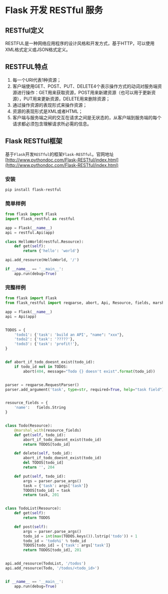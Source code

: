 # Flask 开发 RESTful 服务

## RESTful定义
RESTFUL是一种网络应用程序的设计风格和开发方式，基于HTTP，可以使用XML格式定义或JSON格式定义。

## RESTFUL特点
1. 每一个URI代表1种资源；
1. 客户端使用GET、POST、PUT、DELETE4个表示操作方式的动词对服务端资源进行操作：GET用来获取资源，POST用来新建资源（也可以用于更新资源），PUT用来更新资源，DELETE用来删除资源；
1. 通过操作资源的表现形式来操作资源；
1. 资源的表现形式是XML或者HTML；
1. 客户端与服务端之间的交互在请求之间是无状态的，从客户端到服务端的每个请求都必须包含理解请求所必需的信息。

## Flask RESTful框架
基于`Flask`开发`RESTful`的框架`Flask-RESTful`。官网地址[http://www.pythondoc.com/Flask-RESTful/index.html](http://www.pythondoc.com/Flask-RESTful/index.html)

### 安装
```bash
pip install flask-restful
```

### 简单样例
```python
from flask import Flask
import flask_restful as restful

app = Flask(__name__)
api = restful.Api(app)

class HelloWorld(restful.Resource):
    def get(self):
        return {'hello': 'world'}

api.add_resource(HelloWorld, '/')

if __name__ == '__main__':
    app.run(debug=True)
```

### 完整样例
```python
from flask import Flask
from flask_restful import reqparse, abort, Api, Resource, fields, marshal_with

app = Flask(__name__)
api = Api(app)


TODOS = {
    'todo1': {'task': 'build an API', "name": "xxx"},
    'todo2': {'task': '?????'},
    'todo3': {'task': 'profit!'},
}


def abort_if_todo_doesnt_exist(todo_id):
    if todo_id not in TODOS:
        abort(404, message="Todo {} doesn't exist".format(todo_id))


parser = reqparse.RequestParser()
parser.add_argument('task', type=str, required=True, help="task field")


resource_fields = {
    'name':   fields.String
}


class Todo(Resource):
    @marshal_with(resource_fields)
    def get(self, todo_id):
        abort_if_todo_doesnt_exist(todo_id)
        return TODOS[todo_id]

    def delete(self, todo_id):
        abort_if_todo_doesnt_exist(todo_id)
        del TODOS[todo_id]
        return '', 204

    def put(self, todo_id):
        args = parser.parse_args()
        task = {'task': args['task']}
        TODOS[todo_id] = task
        return task, 201


class TodoList(Resource):
    def get(self):
        return TODOS

    def post(self):
        args = parser.parse_args()
        todo_id = int(max(TODOS.keys()).lstrip('todo')) + 1
        todo_id = 'todo%i' % todo_id
        TODOS[todo_id] = {'task': args['task']}
        return TODOS[todo_id], 201


api.add_resource(TodoList, '/todos')
api.add_resource(Todo, '/todos/<todo_id>')


if __name__ == '__main__':
    app.run(debug=True)
```
